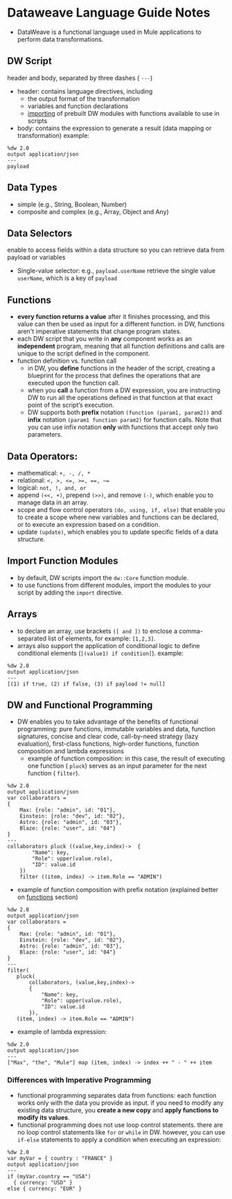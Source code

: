 # Dataweave Language Guide Notes

- DataWeave is a functional language used in Mule applications to perform data transformations.

## DW Script

header and body, separated by three dashes ( `---`)
- header: contains language directives, including 
	- the output format of the transformation
	- variables and function declarations
	- [importing](#import-function-modules) of prebuilt DW modules with functions available to use in scripts
- body: contains the expression to generate a result (data mapping or transformation)
  example:
```
%dw 2.0   
output application/json   
---   
payload  
```
	
## Data Types

- simple (e.g., String, Boolean, Number)
- composite and complex (e.g., Array, Object and Any)

## Data Selectors

enable to access fields within a data structure so you can retrieve data from payload or variables

- Single-value selector: e.g., `payload.userName` retrieve the single value `userName`, which is a key of `payload`

## Functions


- **every function returns a value** after it finishes processing, and this value can then be used as input for a different function. in DW, functions aren't imperative statements that change program states.
- each DW script that you write in **any** component works as an **independent** program, meaning that all function definitions and calls are unique to the script defined in the component.
-  function definition vs. function call
	- in DW, you **define** functions in the header of the script, creating a blueprint for the process that defines the operations that are executed upon the function call.
	- when you **call** a function from a DW expression, you are instructing DW to run all the operations defined in that function at that exact point of the script’s execution.
	- DW supports both **prefix** notation `(function (param1, param2))` and **infix** notation `(param1 function param2)` for function calls. Note that you can use infix notation **only** with functions that accept only two parameters.
	
## Data Operators:

- mathematical: `+, -, /, *`
- relational: `<, >, <=, >=, ==, ~=`
- logical: `not, !, and, or`
- append `(<<, +)`, prepend `(>>)`, and remove `(-)`, which enable you to manage data in an array.
- scope and flow control operators `(do, using, if, else)` that enable you to create a scope where new variables and functions can be declared, or to execute an expression based on a condition.
- update `(update)`, which enables you to update specific fields of a data structure.

## Import Function Modules

- by default, DW scripts import the `dw::Core` function module. 
- to use functions from different modules, import the modules to your script by adding the `import` directive.
	
## Arrays

- to declare an array, use brackets `([ and ])` to enclose a comma-separated list of elements, for example: `[1,2,3]`.
- arrays also support the application of conditional logic to define conditional elements (`[(value1) if condition]`).
  example:
```
%dw 2.0
output application/json
---
[(1) if true, (2) if false, (3) if payload != null]
``` 

## DW and Functional Programming

- DW enables you to take advantage of the benefits of functional programming: pure functions, immutable variables and data, function signatures, concise and clear code, call-by-need strategy (lazy evaluation), first-class functions, high-order functions, function composition and lambda expressions
  - example of function composition:
  in this case, the result of executing one function ( `pluck`) serves as an input parameter for the next function ( `filter`).
```
%dw 2.0
output application/json
var collaborators =
{
	Max: {role: "admin", id: "01"},
	Einstein: {role: "dev", id: "02"},
	Astro: {role: "admin", id: "03"},
	Blaze: {role: "user", id: "04"}
}
---
collaborators pluck ((value,key,index)->  {
		"Name": key,
		"Role": upper(value.role),
		"ID": value.id
	})
	filter ((item, index) -> item.Role == "ADMIN")
```

  - example of function composition with prefix notation (explained better on [functions](#functions) section)
```
%dw 2.0
output application/json
var collaborators =
{
    Max: {role: "admin", id: "01"},
    Einstein: {role: "dev", id: "02"},
    Astro: {role: "admin", id: "03"},
    Blaze: {role: "user", id: "04"}
}
---
filter(
   pluck(
       collaborators, (value,key,index)->
       {
           "Name": key,
           "Role": upper(value.role),
           "ID": value.id
       }),
   (item, index) -> item.Role == "ADMIN")
```

  - example of lambda expression:
```
%dw 2.0
output application/json
---
["Max", "the", "Mule"] map (item, index) -> index ++ " - " ++ item
```

### Differences with Imperative Programming

- functional programming separates data from functions: each function works only with the data you provide as input. if you need to modify any existing data structure, you **create a new copy** and **apply functions to modify its values**.
- functional programming does not use loop control statements. there are no loop control statements like `for` or `while` in DW. however, you can use `if-else` statements to apply a condition when executing an expression:

```
%dw 2.0
var myVar = { country : "FRANCE" }
output application/json
---
if (myVar.country == "USA")
  { currency: "USD" }
else { currency: "EUR" }
```